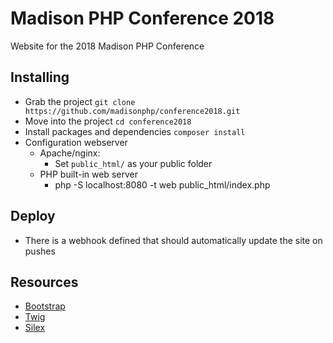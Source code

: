 # Madison PHP Conference 2018

Website for the 2018 Madison PHP Conference

## Installing

- Grab the project `git clone https://github.com/madisonphp/conference2018.git`
- Move into the project `cd conference2018`
- Install packages and dependencies `composer install`
- Configuration webserver
  - Apache/nginx:
    - Set `public_html/` as your public folder
  - PHP built-in web server
    - php -S localhost:8080 -t web public_html/index.php

## Deploy

- There is a webhook defined that should automatically update the site on pushes

## Resources

* [Bootstrap](http://getbootstrap.com/css/)
* [Twig](http://twig.sensiolabs.org/)
* [Silex](http://silex.sensiolabs.org/documentation)
